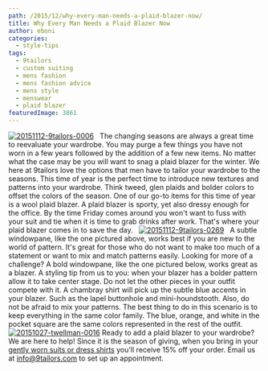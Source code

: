 ```yaml
---
path: /2015/12/why-every-man-needs-a-plaid-blazer-now/
title: Why Every Man Needs a Plaid Blazer Now
author: eboni
categories: 
  - style-tips
tags: 
  - 9tailors
  - custom suiting
  - mens fashion
  - mens fashion advice
  - mens style
  - menswear
  - plaid blazer
featuredImage: 3861
---
```

[![20151112-9tailors-0006](http://blog.9tailors.com/uploads/20151112-9tailors-0006-1024x682.jpg)](http://blog.9tailors.com/uploads/2015/11/20151112-9tailors-0006.jpg)   The changing seasons are always a great time to reevaluate your wardrobe. You may purge a few things you have not worn in a few years followed by the addition of a few new items. No matter what the case may be you will want to snag a plaid blazer for the winter. We here at 9tailors love the options that men have to tailor your wardrobe to the seasons. This time of year is the perfect time to introduce new textures and patterns into your wardrobe. Think tweed, glen plaids and bolder colors to offset the colors of the season. One of our go-to items for this time of year is a wool plaid blazer. A plaid blazer is sporty, yet also dressy enough for the office. By the time Friday comes around you won't want to fuss with your suit and tie when it is time to grab drinks after work. That's where your plaid blazer comes in to save the day.   [![20151112-9tailors-0269](http://blog.9tailors.com/uploads/20151112-9tailors-0269-1024x682.jpg)](http://blog.9tailors.com/uploads/2015/11/20151112-9tailors-0269.jpg)   A subtle windowpane, like the one pictured above, works best if you are new to the world of pattern. It's great for those who do not want to make too much of a statement or want to mix and match patterns easily. Looking for more of a challenge? A bold windowpane, like the one pictured below, works great as a blazer. A styling tip from us to you: when your blazer has a bolder pattern allow it to take center stage. Do not let the other pieces in your outfit compete with it. A chambray shirt will pick up the subtle blue accents in your blazer. Such as the lapel buttonhole and mini-houndstooth. Also, do not be afraid to mix your patterns. The best thing to do in this scenario is to keep everything in the same color family. The blue, orange, and white in the pocket square are the same colors represented in the rest of the outfit.   [![20151027-twellman-0016](http://blog.9tailors.com/uploads/20151027-twellman-0016-1024x682.jpg)](http://blog.9tailors.com/uploads/2015/12/20151027-twellman-0016.jpg) Ready to add a plaid blazer to your wardrobe? We are here to help! Since it is the season of giving, when you bring in your [gently worn suits or dress shirts](http://blog.9tailors.com/2015/11/put-your-old-suit-to-good-use/) you'll receive 15% off your order. Email us at info@9tailors.com to set up an appointment.